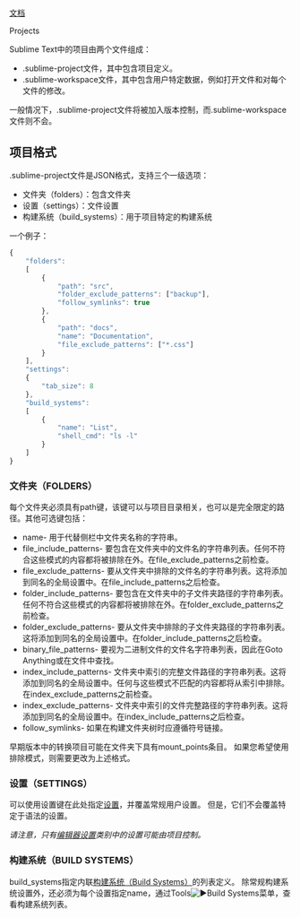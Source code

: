 #

[文档](index)

Projects

Sublime Text中的项目由两个文件组成：

*   .sublime-project文件，其中包含项目定义。
*   .sublime-workspace文件，其中包含用户特定数据，例如打开文件和对每个文件的修改。

一般情况下，.sublime-project文件将被加入版本控制，而.sublime-workspace文件则不会。

## 项目格式

.sublime-project文件是JSON格式，支持三个一级选项：

*   文件夹（folders）：包含文件夹
*   设置（settings）：文件设置
*   构建系统（build\_systems）：用于项目特定的构建系统

一个例子：

~~~js
{
    "folders":
    [
        {
            "path": "src",
            "folder_exclude_patterns": ["backup"],
            "follow_symlinks": true
        },
        {
            "path": "docs",
            "name": "Documentation",
            "file_exclude_patterns": ["*.css"]
        }
    ],
    "settings":
    {
        "tab_size": 8
    },
    "build_systems":
    [
        {
            "name": "List",
            "shell_cmd": "ls -l"
        }
    ]
}

~~~

### 文件夹（FOLDERS）

每个文件夹必须具有path键，该键可以与项目目录相关，也可以是完全限定的路径。其他可选键包括：

*   name\- 用于代替侧栏中文件夹名称的字符串。
*   file\_include\_patterns\- 要包含在文件夹中的文件名的字符串列表。任何不符合这些模式的内容都将被排除在外。在file\_exclude\_patterns之前检查。
*   file\_exclude\_patterns\- 要从文件夹中排除的文件名的字符串列表。这将添加到同名的全局设置中。在file\_include\_patterns之后检查。
*   folder\_include\_patterns\- 要包含在文件夹中的子文件夹路径的字符串列表。任何不符合这些模式的内容都将被排除在外。在folder\_exclude\_patterns之前检查。
*   folder\_exclude\_patterns\- 要从文件夹中排除的子文件夹路径的字符串列表。这将添加到同名的全局设置中。在folder\_include\_patterns之后检查。
*   binary\_file\_patterns\- 要视为二进制文件的文件名字符串列表，因此在Goto Anything或在文件中查找。
*   index\_include\_patterns\- 文件夹中索引的完整文件路径的字符串列表。这将添加到同名的全局设置中。任何与这些模式不匹配的内容都将从索引中排除。在index\_exclude\_patterns之前检查。
*   index\_exclude\_patterns\- 文件夹中索引的文件完整路径的字符串列表。这将添加到同名的全局设置中。在index\_include\_patterns之后检查。
*   follow\_symlinks\- 如果在构建文件夹树时应遵循符号链接。

早期版本中的转换项目可能在文件夹下具有mount\_points条目。 如果您希望使用排除模式，则需要更改为上述格式。

### 设置（SETTINGS）

可以使用设置键在此处指定[设置](http://www.sublimetext.cn/docs/3/settings.html)，并覆盖常规用户设置。 但是，它们不会覆盖特定于语法的设置。

*请注意，只有[编辑器设置](http://www.sublimetext.cn/docs/3/settings.html#categories)类别中的设置可能由项目控制。*

### 构建系统（BUILD SYSTEMS）

build\_systems指定内联[构建系统（Build Systems）](http://docs.sublimetext.info/en/latest/file_processing/build_systems.html)的列表定义。 除常规构建系统设置外，还必须为每个设置指定name，通过Tools![▶](http://www.sublimetext.cn/images/right.svg)Build Systems菜单，查看构建系统列表。